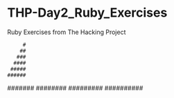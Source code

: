 # THP-Day2_Ruby_Exercises
Ruby Exercises from The Hacking Project


         #
        ##
       ###
      ####
     #####
    ######
   #######
  ########
 #########
##########
